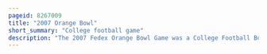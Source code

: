 ```yaml
---
pageid: 8267009
title: "2007 Orange Bowl"
short_summary: "College football game"
description: "The 2007 Fedex Orange Bowl Game was a College Football Bowl Championship Series Bowl Game following the 2006 Ncaa Division i Fbs Football Season. The Game was played at dolphin Stadium in Miami Gardens florida on january 2. The Game was similar to the no. 6 Louisville Cardinals versus the No. 15 Wake Forest Demon Deacons was televised by Fox."
---
```

